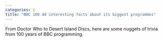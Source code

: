 ```yaml
---
categories: i
title: "BBC 100 40 interesting facts about its biggest programmes"
---
```

From Doctor Who to Desert Island Discs, here are some nuggets of trivia from 100 years of BBC programming.